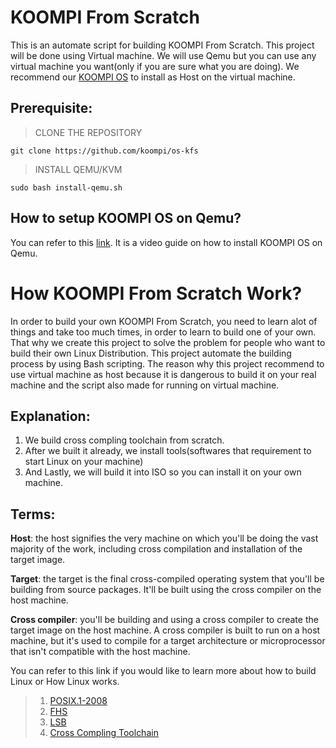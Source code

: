 # KOOMPI From Scratch

This is an automate script for building KOOMPI From Scratch. This project will be done using Virtual machine. We will use Qemu but you can use any virtual machine you want(only if you are sure what you are doing). We recommend our [KOOMPI OS](http://repo.koompi.org/iso/KOOMPI-OS-2020.05.20-x86_64.iso) to install as Host on the virtual machine.

## Prerequisite:

> CLONE THE REPOSITORY

```
git clone https://github.com/koompi/os-kfs
```

> INSTALL QEMU/KVM

```
sudo bash install-qemu.sh
```

## How to setup KOOMPI OS on Qemu?

You can refer to this [link](). It is a video guide on how to install KOOMPI OS on Qemu.

# How KOOMPI From Scratch Work?

In order to build your own KOOMPI From Scratch, you need to learn alot of things and take too much times, in order to learn to build one of your own. That why we create this project to solve the problem for people who want to build their own Linux Distribution. This project automate the building process by using Bash scripting. The reason why this project recommend to use virtual machine as host because it is dangerous to build it on your real machine and the script also made for running on virtual machine.

## Explanation:

1. We build cross compling toolchain from scratch.
2. After we built it already, we install tools(softwares that requirement to start Linux on your machine)
3. And Lastly, we will build it into ISO so you can install it on your own machine.

## Terms:

<b>Host</b>: the host signifies the very machine on which you'll be doing the vast majority of the work, including cross compilation and installation of the target image.

<b>Target</b>: the target is the final cross-compiled operating system that you'll be building from source packages. It'll be built using the cross compiler on the host machine.

<b>Cross compiler</b>: you'll be building and using a cross compiler to create the target image on the host machine. A cross compiler is built to run on a host machine, but it's used to compile for a target architecture or microprocessor that isn't compatible with the host machine.

You can refer to this link if you would like to learn more about how to build Linux or How Linux works.

> 1. [POSIX.1-2008](https://pubs.opengroup.org/onlinepubs/9699919799/)
> 2. [FHS](http://refspecs.linuxfoundation.org/FHS_3.0/fhs/index.html)
> 3. [LSB](https://refspecs.linuxfoundation.org/lsb.shtml)
> 4. [Cross Compling Toolchain](https://medium.com/@nonuruzun/what-is-a-toolchain-and-a-cross-compiler-2a27f04aff92)
